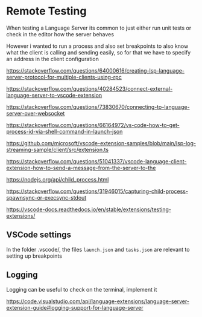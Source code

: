 # Remote Testing

When testing a Language Server its common to just 
either run unit tests or check in the editor how the 
server behaves

However i wanted to run a process and also set
breakpoints to also know what the client is calling 
and sending easily, so for that we have to specify an 
address in the client configuration


https://stackoverflow.com/questions/64000616/creating-lsp-language-server-protocol-for-multiple-clients-using-rpc

https://stackoverflow.com/questions/40284523/connect-external-language-server-to-vscode-extension

https://stackoverflow.com/questions/73830670/connecting-to-language-server-over-websocket

https://stackoverflow.com/questions/66164972/vs-code-how-to-get-process-id-via-shell-command-in-launch-json

https://github.com/microsoft/vscode-extension-samples/blob/main/lsp-log-streaming-sample/client/src/extension.ts

https://stackoverflow.com/questions/51041337/vscode-language-client-extension-how-to-send-a-message-from-the-server-to-the


https://nodejs.org/api/child_process.html

https://stackoverflow.com/questions/31946015/capturing-child-process-spawnsync-or-execsync-stdout

https://vscode-docs.readthedocs.io/en/stable/extensions/testing-extensions/


## VSCode settings
In the folder .vscode/, the files `launch.json` and `tasks.json`
are relevant to setting up breakpoints


## Logging
Logging can be useful to check on the terminal, implement it

https://code.visualstudio.com/api/language-extensions/language-server-extension-guide#logging-support-for-language-server

